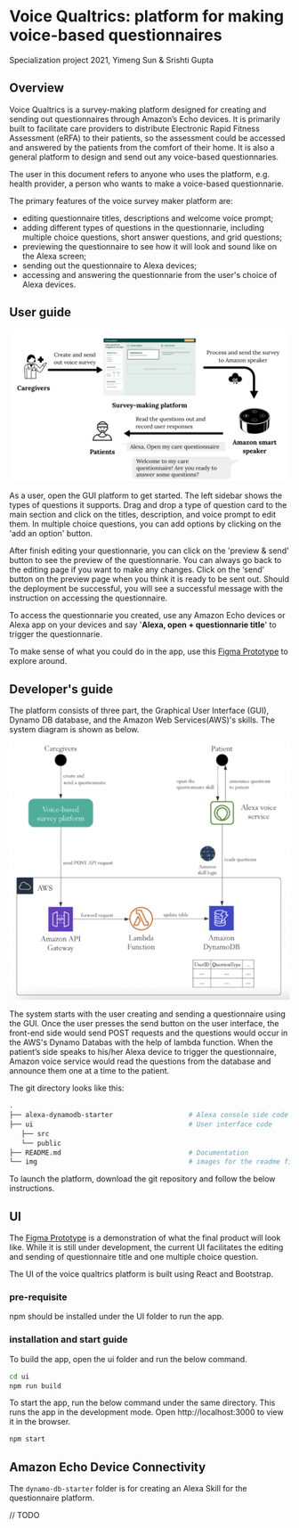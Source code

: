 # Voice Qualtrics: platform for making voice-based questionnaires

Specialization project 2021, Yimeng Sun & Srishti Gupta

## Overview

Voice Qualtrics is a survey-making platform designed for creating and sending out questionnaires through Amazon’s Echo devices. It is primarily built to facilitate care providers to distribute Electronic Rapid Fitness Assessment (eRFA) to their patients, so the assessment could be accessed and answered by the patients from the comfort of their home. It is also a general platform to design and send out any voice-based questionnaries. 

The user in this document refers to anyone who uses the platform, e.g. health provider, a person who wants to make a voice-based questionnarie. 

The primary features of the voice survey maker platform are: 
- editing questionnaire titles, descriptions and welcome voice prompt;
- adding different types of questions in the questionnarie, including multiple choice questions, short answer questions, and grid questions; 
- previewing the questionnaire to see how it will look and sound like on the Alexa screen; 
- sending out the questionnaire to Alexa devices; 
- accessing and answering the questionnarie from the user's choice of Alexa devices. 

## User guide

![system](img/user_flow.png)

As a user, open the GUI platform to get started. The left sidebar shows the types of questions it supports. Drag and drop a type of question card to the main section and click on the titles, description, and voice prompt to edit them. In multiple choice questions, you can add options by clicking on the 'add an option' button.  

After finish editing your questionnarie, you can click on the 'preview & send' button to see the preview of the questionnarie. You can always go back to the editing page if you want to make any changes. Click on the ‘send’ button on the preview page when you think it is ready to be sent out. Should the deployment be successful, you will see a successful message with the instruction on accessing the questionnaire. 

To access the questionnarie you created, use any Amazon Echo devices or Alexa app on your devices and say '**Alexa, open + questionnarie title**' to trigger the questionnarie. 

To make sense of what you could do in the app, use this [Figma Prototype](https://www.figma.com/proto/muG4NGDatAY6zFcb1fAXEf/voice-qualtrics?page-id=220%3A173&node-id=323%3A69&viewport=-292%2C-1018%2C0.4422054886817932&scaling=min-zoom) to explore around. 



## Developer's guide

The platform consists of three part, the Graphical User Interface (GUI), Dynamo DB database, and the Amazon Web Services(AWS)'s skills. The system diagram is shown as below. 

![system](img/system_components.png)

The system starts with the user creating and sending a questionnaire using the GUI. Once the user presses the send button on the user interface, the front-end side would send POST requests and the questions would occur in the AWS's Dynamo Databas with the help of lambda function. When the patient’s side speaks to his/her Alexa device to trigger the questionnaire, Amazon voice service would read the questions from the database and announce them one at a time to the patient.  


The git directory looks like this: 

```bash
.
├── alexa-dynamodb-starter                   # Alexa console side code
├── ui                                       # User interface code
   ├── src   
   └── public
├── README.md                                # Documentation
└── img                                      # images for the readme file

```

To launch the platform, download the git repository and follow the below instructions. 

## UI

The [Figma Prototype](https://www.figma.com/proto/muG4NGDatAY6zFcb1fAXEf/voice-qualtrics?page-id=220%3A173&node-id=323%3A69&viewport=-292%2C-1018%2C0.4422054886817932&scaling=min-zoom) is a demonstration of what the final product will look like. While it is still under development, the current UI facilitates the editing and sending of questionnaire title and one multiple choice question. 

The UI of the voice qualtrics platform is built using React and Bootstrap. 

### pre-requisite

npm should be installed under the UI folder to run the app.  

### installation and start guide

To build the app, open the ui folder and run the below command. 

```bash
cd ui
npm run build
```
To start the app, run the below command under the same directory. This runs the app in the development mode. Open http://localhost:3000 to view it in the browser.

```bash
npm start
```

## Amazon Echo Device Connectivity

The `dynamo-db-starter` folder is for creating an Alexa Skill for the questionnaire platform.

// TODO




